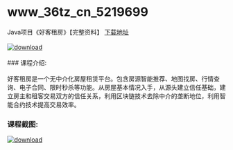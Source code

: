 # www_36tz_cn_5219699
Java项目《好客租房》【完整资料】
[下载地址](http://www.36tz.cn/article/5219699 "下载地址")
<br/></br>[![download](http://36tz.cn/muke_img/2021_05_1-300x157.png "下载地址")](http://www.36tz.cn/article/5219699 "下载地址")
<br/></br>### 课程介绍:<br/></br>好客租房是一个无中介化房屋租赁平台。包含房源智能推荐、地图找房、行情查询、电子合同、限时秒杀等功能。从房屋基本情况入手，从源头建立信任基础，建立房主和租客交易双方的信任关系，利用区块链技术去除中介的垄断地位，利用智能合约技术提高交易效率。

### 课程截图:
[![download](http://36tz.cn/muke_img/2021_05_2.png "下载地址")](http://www.36tz.cn/article/5219699 "下载地址")
